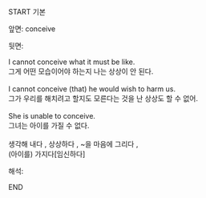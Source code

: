 START
기본

앞면:
conceive


뒷면:
<div>I cannot conceive what it must be like. </div><div>그게 어떤 모습이어야 하는지 나는 상상이 안 된다.</div><div><br></div><div><div>I cannot conceive (that) he would wish to harm us. </div><div><div>그가 우리를 해치려고 할지도 모른다는 것을 난 상상도 할 수 없어.</div></div></div><div><br></div><div>She is unable to conceive. </div><div>그녀는 아이를 가질 수 없다.</div><div><br></div><div>생각해 내다 , 상상하다 , ~을 마음에 그리다 , </div>(아이를) 가지다[임신하다]


해석:

END